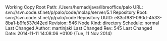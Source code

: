 Working Copy Root Path: /Users/hernad/java/libreoffice/palo
URL: svn://svn.code.sf.net/p/palo/code/molap/server/5.1
Repository Root: svn://svn.code.sf.net/p/palo/code
Repository UUID: e83cf981-090d-4533-8ba1-b9fe537d42ed
Revision: 546
Node Kind: directory
Schedule: normal
Last Changed Author: martinjakl
Last Changed Rev: 545
Last Changed Date: 2014-11-11 14:08:06 +0100 (Tue, 11 Nov 2014)
